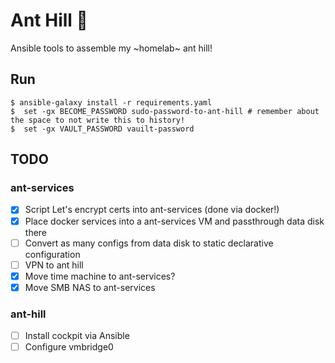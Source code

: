 # Ant Hill 🐜

Ansible tools to assemble my ~homelab~ ant hill!

## Run

```
$ ansible-galaxy install -r requirements.yaml
$  set -gx BECOME_PASSWORD sudo-password-to-ant-hill # remember about the space to not write this to history!
$  set -gx VAULT_PASSWORD vauilt-password
```

## TODO

### ant-services

- [X] Script Let's encrypt certs into ant-services (done via docker!)
- [X] Place docker services into a ant-services VM and passthrough data disk there
- [ ] Convert as many configs from data disk to static declarative configuration
- [ ] VPN to ant hill
- [X] Move time machine to ant-services?
- [X] Move SMB NAS to ant-services

### ant-hill

- [ ] Install cockpit via Ansible
- [ ] Configure vmbridge0